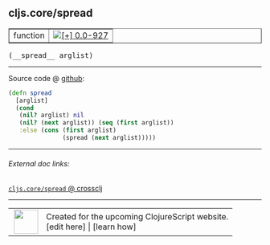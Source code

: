 ## cljs.core/spread



 <table border="1">
<tr>
<td>function</td>
<td><a href="https://github.com/cljsinfo/cljs-api-docs/tree/0.0-927"><img valign="middle" alt="[+] 0.0-927" title="Added in 0.0-927" src="https://img.shields.io/badge/+-0.0--927-lightgrey.svg"></a> </td>
</tr>
</table>


 <samp>
(__spread__ arglist)<br>
</samp>

---







Source code @ [github](https://github.com/clojure/clojurescript/blob/r2127/src/cljs/cljs/core.cljs#L2420-L2426):

```clj
(defn spread
  [arglist]
  (cond
   (nil? arglist) nil
   (nil? (next arglist)) (seq (first arglist))
   :else (cons (first arglist)
               (spread (next arglist)))))
```

<!--
Repo - tag - source tree - lines:

 <pre>
clojurescript @ r2127
└── src
    └── cljs
        └── cljs
            └── <ins>[core.cljs:2420-2426](https://github.com/clojure/clojurescript/blob/r2127/src/cljs/cljs/core.cljs#L2420-L2426)</ins>
</pre>

-->

---



###### External doc links:

[`cljs.core/spread` @ crossclj](http://crossclj.info/fun/cljs.core.cljs/spread.html)<br>

---

 <table>
<tr><td>
<img valign="middle" align="right" width="48px" src="http://i.imgur.com/Hi20huC.png">
</td><td>
Created for the upcoming ClojureScript website.<br>
[edit here] | [learn how]
</td></tr></table>

[edit here]:https://github.com/cljsinfo/cljs-api-docs/blob/master/cljsdoc/cljs.core_spread.cljsdoc
[learn how]:https://github.com/cljsinfo/cljs-api-docs/wiki/cljsdoc-files

<!--

This information was too distracting to show to readers, but I'll leave it
commented here since it is helpful to:

- pretty-print the data used to generate this document
- and show how to retrieve that data



The API data for this symbol:

```clj
{:ns "cljs.core",
 :name "spread",
 :type "function",
 :signature ["[arglist]"],
 :source {:code "(defn spread\n  [arglist]\n  (cond\n   (nil? arglist) nil\n   (nil? (next arglist)) (seq (first arglist))\n   :else (cons (first arglist)\n               (spread (next arglist)))))",
          :title "Source code",
          :repo "clojurescript",
          :tag "r2127",
          :filename "src/cljs/cljs/core.cljs",
          :lines [2420 2426]},
 :full-name "cljs.core/spread",
 :full-name-encode "cljs.core_spread",
 :history [["+" "0.0-927"]]}

```

Retrieve the API data for this symbol:

```clj
;; from Clojure REPL
(require '[clojure.edn :as edn])
(-> (slurp "https://raw.githubusercontent.com/cljsinfo/cljs-api-docs/catalog/cljs-api.edn")
    (edn/read-string)
    (get-in [:symbols "cljs.core/spread"]))
```

-->
